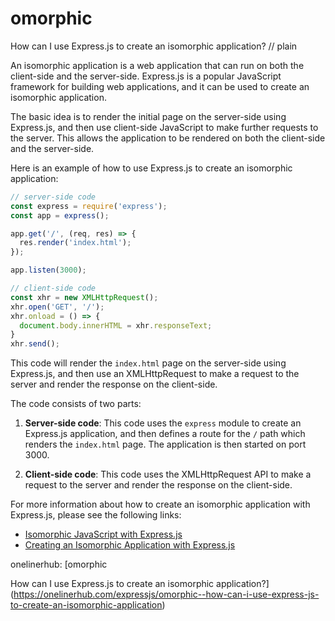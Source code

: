 # omorphic

How can I use Express.js to create an isomorphic application?
// plain

An isomorphic application is a web application that can run on both the client-side and the server-side. Express.js is a popular JavaScript framework for building web applications, and it can be used to create an isomorphic application.

The basic idea is to render the initial page on the server-side using Express.js, and then use client-side JavaScript to make further requests to the server. This allows the application to be rendered on both the client-side and the server-side.

Here is an example of how to use Express.js to create an isomorphic application:

```javascript
// server-side code
const express = require('express');
const app = express();

app.get('/', (req, res) => {
  res.render('index.html');
});

app.listen(3000);

// client-side code
const xhr = new XMLHttpRequest();
xhr.open('GET', '/');
xhr.onload = () => {
  document.body.innerHTML = xhr.responseText;
}
xhr.send();
```

This code will render the `index.html` page on the server-side using Express.js, and then use an XMLHttpRequest to make a request to the server and render the response on the client-side.

The code consists of two parts:

1. **Server-side code**: This code uses the `express` module to create an Express.js application, and then defines a route for the `/` path which renders the `index.html` page. The application is then started on port 3000.

2. **Client-side code**: This code uses the XMLHttpRequest API to make a request to the server and render the response on the client-side.

For more information about how to create an isomorphic application with Express.js, please see the following links:

- [Isomorphic JavaScript with Express.js](https://www.sitepoint.com/isomorphic-javascript-with-express-js/)
- [Creating an Isomorphic Application with Express.js](https://www.codementor.io/@julio_kuri/creating-an-isomorphic-application-with-express-js-4qd9p6j9t)

onelinerhub: [omorphic

How can I use Express.js to create an isomorphic application?](https://onelinerhub.com/expressjs/omorphic--how-can-i-use-express-js-to-create-an-isomorphic-application)